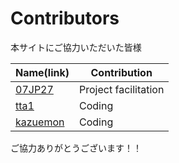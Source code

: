 Contributors
============================================
本サイトにご協力いただいた皆様

| Name(link) | Contribution |
| --- | --- |
| [07JP27](https://github.com/07JP27) | Project facilitation |
| [tta1](https://github.com/caffisenna) | Coding |
| [kazuemon](https://github.com/kazuemon) | Coding |

ご協力ありがとうございます！！

